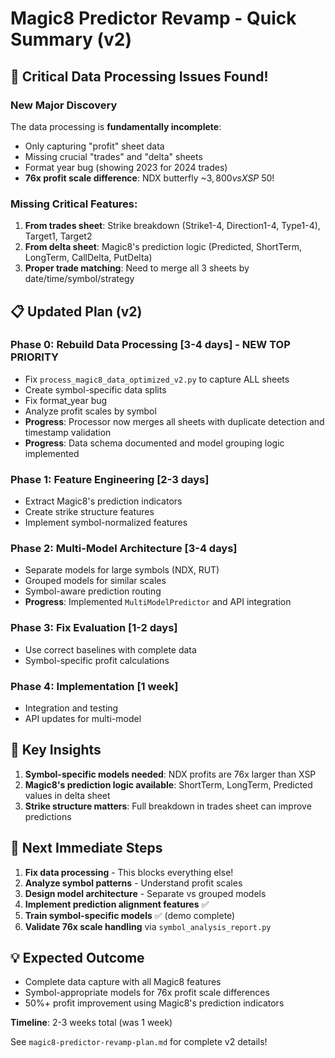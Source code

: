 # Magic8 Predictor Revamp - Quick Summary (v2)

## 🚨 Critical Data Processing Issues Found!

### New Major Discovery
The data processing is **fundamentally incomplete**:
- Only capturing "profit" sheet data
- Missing crucial "trades" and "delta" sheets  
- Format year bug (showing 2023 for 2024 trades)
- **76x profit scale difference**: NDX butterfly ~$3,800 vs XSP ~$50!

### Missing Critical Features:
1. **From trades sheet**: Strike breakdown (Strike1-4, Direction1-4, Type1-4), Target1, Target2
2. **From delta sheet**: Magic8's prediction logic (Predicted, ShortTerm, LongTerm, CallDelta, PutDelta)
3. **Proper trade matching**: Need to merge all 3 sheets by date/time/symbol/strategy

## 📋 Updated Plan (v2)

### Phase 0: Rebuild Data Processing [3-4 days] - NEW TOP PRIORITY
- Fix `process_magic8_data_optimized_v2.py` to capture ALL sheets
- Create symbol-specific data splits
- Fix format_year bug
- Analyze profit scales by symbol
- **Progress**: Processor now merges all sheets with duplicate detection and
   timestamp validation
- **Progress**: Data schema documented and model grouping logic implemented

### Phase 1: Feature Engineering [2-3 days]
- Extract Magic8's prediction indicators
- Create strike structure features
- Implement symbol-normalized features

### Phase 2: Multi-Model Architecture [3-4 days]
- Separate models for large symbols (NDX, RUT)
- Grouped models for similar scales
- Symbol-aware prediction routing
 - **Progress**: Implemented `MultiModelPredictor` and API integration

### Phase 3: Fix Evaluation [1-2 days]
- Use correct baselines with complete data
- Symbol-specific profit calculations

### Phase 4: Implementation [1 week]
- Integration and testing
- API updates for multi-model

## 🎯 Key Insights

1. **Symbol-specific models needed**: NDX profits are 76x larger than XSP
2. **Magic8's prediction logic available**: ShortTerm, LongTerm, Predicted values in delta sheet
3. **Strike structure matters**: Full breakdown in trades sheet can improve predictions

## 🚀 Next Immediate Steps

1. **Fix data processing** - This blocks everything else!
2. **Analyze symbol patterns** - Understand profit scales
3. **Design model architecture** - Separate vs grouped models
4. **Implement prediction alignment features** ✅
5. **Train symbol-specific models** ✅ (demo complete)
6. **Validate 76x scale handling** via `symbol_analysis_report.py`

## 💡 Expected Outcome
- Complete data capture with all Magic8 features
- Symbol-appropriate models for 76x profit scale differences
- 50%+ profit improvement using Magic8's prediction indicators

**Timeline**: 2-3 weeks total (was 1 week)

See `magic8-predictor-revamp-plan.md` for complete v2 details!
